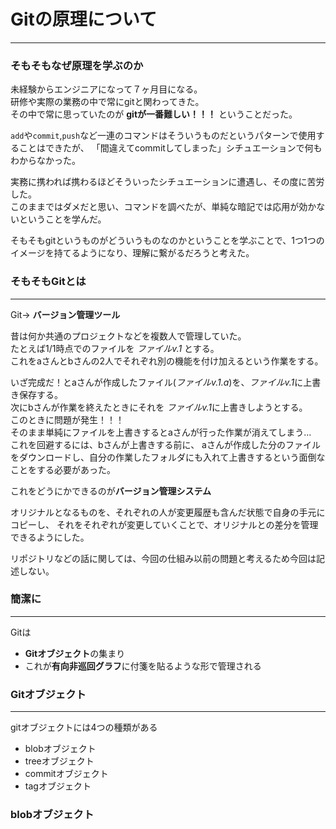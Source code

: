 # Gitの原理について

---

### そもそもなぜ原理を学ぶのか
未経験からエンジニアになって７ヶ月目になる。  
研修や実際の業務の中で常にgitと関わってきた。  
その中で常に思っていたのが **gitが一番難しい！！！** ということだった。  

`add`や`commit`,`push`など一連のコマンドはそういうものだというパターンで使用することはできたが、
「間違えてcommitしてしまった」シチュエーションで何もわからなかった。  

実務に携われば携わるほどそういったシチュエーションに遭遇し、その度に苦労した。  
このままではダメだと思い、コマンドを調べたが、単純な暗記では応用が効かないということを学んだ。  

そもそもgitというものがどういうものなのかということを学ぶことで、1つ1つのイメージを持てるようになり、理解に繋がるだろうと考えた。

### そもそもGitとは

---

Git→ **バージョン管理ツール** 

昔は何か共通のプロジェクトなどを複数人で管理していた。  
たとえば1/1時点でのファイルを *ファイルv.1* とする。  
これをaさんとbさんの2人でそれぞれ別の機能を付け加えるという作業をする。  

いざ完成だ！とaさんが作成したファイル(*ファイルv.1.a*)を、*ファイルv.1*に上書き保存する。  
次にbさんが作業を終えたときにそれを *ファイルv.1*に上書きしようとする。  
このときに問題が発生！！！  
そのまま単純にファイルを上書きするとaさんが行った作業が消えてしまう...  
これを回避するには、bさんが上書きする前に、
aさんが作成した分のファイルをダウンロードし、自分の作業したフォルダにも入れて上書きするという面倒なことをする必要があった。  

これをどうにかできるのが**バージョン管理システム**

オリジナルとなるものを、それぞれの人が変更履歴も含んだ状態で自身の手元にコピーし、
それをそれぞれが変更していくことで、オリジナルとの差分を管理できるようにした。

リポジトリなどの話に関しては、今回の仕組み以前の問題と考えるため今回は記述しない。

### 簡潔に

---

Gitは  

- **Gitオブジェクト**の集まり
- これが**有向非巡回グラフ**に付箋を貼るような形で管理される

### Gitオブジェクト

---

gitオブジェクトには4つの種類がある

- blobオブジェクト
- treeオブジェクト
- commitオブジェクト
- tagオブジェクト

### blobオブジェクト

